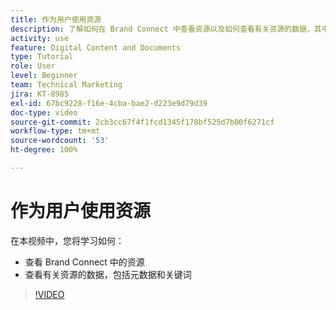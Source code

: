```yaml
---
title: 作为用户使用资源
description: 了解如何在 Brand Connect 中查看资源以及如何查看有关资源的数据，其中包括 [!UICONTROL Workfront DAM] 中的元数据和关键词。
activity: use
feature: Digital Content and Documents
type: Tutorial
role: User
level: Beginner
team: Technical Marketing
jira: KT-8985
exl-id: 67bc9228-f16e-4cba-bae2-d223e9d79d39
doc-type: video
source-git-commit: 2cb3cc67f4f1fcd1345f178bf525d7b00f6271cf
workflow-type: tm+mt
source-wordcount: '53'
ht-degree: 100%

---
```


# 作为用户使用资源

在本视频中，您将学习如何：

* 查看 Brand Connect 中的资源
* 查看有关资源的数据，包括元数据和关键词

>[!VIDEO](https://video.tv.adobe.com/v/335247/?quality=12&learn=on)
